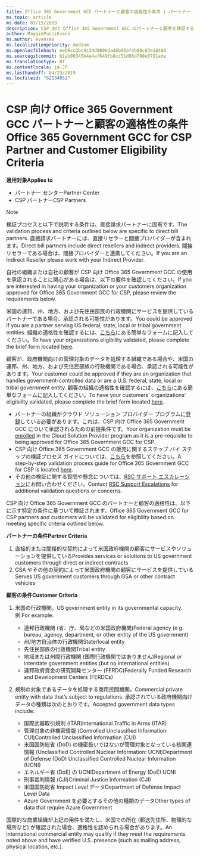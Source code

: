 ```yaml
---
title: Office 365 Government GCC パートナーと顧客の適格性の条件 | パートナー センター
ms.topic: article
ms.date: 03/15/2019
description: CSP 向け Office 365 Government GCC のパートナーと顧客を検証するための手順です。
author: MaggiePucciEvans
ms.author: evansma
ms.localizationpriority: medium
ms.openlocfilehash: eeb6cc3bc4c34d9006da46b86af4b80c83e18406
ms.sourcegitcommit: b1ab80345b4e4af649fb8cc51d96d798e0791ade
ms.translationtype: HT
ms.contentlocale: ja-JP
ms.lasthandoff: 04/23/2019
ms.locfileid: "62134852"
---
```

# <a name="office-365-government-gcc-for-csp-partner-and-customer-eligibility-criteria"></a><span data-ttu-id="fe195-103">CSP 向け Office 365 Government GCC パートナーと顧客の適格性の条件</span><span class="sxs-lookup"><span data-stu-id="fe195-103">Office 365 Government GCC for CSP Partner and Customer Eligibility Criteria</span></span>

<span data-ttu-id="fe195-104">**適用対象**</span><span class="sxs-lookup"><span data-stu-id="fe195-104">**Applies to**</span></span>

-  <span data-ttu-id="fe195-105">パートナー センター</span><span class="sxs-lookup"><span data-stu-id="fe195-105">Partner Center</span></span>
-  <span data-ttu-id="fe195-106">CSP パートナー</span><span class="sxs-lookup"><span data-stu-id="fe195-106">CSP Partners</span></span>

>[!NOTE]
><span data-ttu-id="fe195-107">検証プロセスと以下で説明する条件は、直接請求パートナーに固有です。</span><span class="sxs-lookup"><span data-stu-id="fe195-107">The validation process and criteria outlined below are specific to direct bill partners.</span></span> <span data-ttu-id="fe195-108">直接請求パートナーには、直接リセラーと間接プロバイダーが含まれます。</span><span class="sxs-lookup"><span data-stu-id="fe195-108">Direct bill partners include direct resellers and indirect providers.</span></span>  <span data-ttu-id="fe195-109">間接リセラーである場合は、間接プロバイダーと連携してください。</span><span class="sxs-lookup"><span data-stu-id="fe195-109">If you are an Indirect Reseller please work with your Indirect Provider.</span></span> 

<span data-ttu-id="fe195-110">自社の組織または自社の顧客が CSP 向け Office 365 Government GCC の使用を承認されることに関心がある場合は、以下の要件を確認してください。</span><span class="sxs-lookup"><span data-stu-id="fe195-110">If you are interested in having your organization or your customers organization approved for Office 365 Government GCC for CSP, please review the requirements below.</span></span>

<span data-ttu-id="fe195-111">米国の連邦、州、地方、および先住民部族の行政機関にサービスを提供しているパートナーである場合、承認される可能性があります。</span><span class="sxs-lookup"><span data-stu-id="fe195-111">You could be approved if you are a partner serving US federal, state, local or tribal government entities.</span></span> <span data-ttu-id="fe195-112">組織の適格性を確認するには、[こちら](https://products.office.com/government/eligibility-validation?ReqType=CSPPartner)にある簡単なフォームに記入してください。</span><span class="sxs-lookup"><span data-stu-id="fe195-112">To have your organizations eligibility validated, please complete the brief form located [here](https://products.office.com/government/eligibility-validation?ReqType=CSPPartner).</span></span>

<span data-ttu-id="fe195-113">顧客が、政府機関向けの管理対象のデータを処理する組織である場合や、米国の連邦、州、地方、および先住民部族の行政機関である場合、承認される可能性があります。</span><span class="sxs-lookup"><span data-stu-id="fe195-113">Your customer could be approved if they are an organization that handles government-controlled data or are a U.S. federal, state, local or tribal government entity.</span></span> <span data-ttu-id="fe195-114">顧客の組織の適格性を確認するには、[こちら](https://products.office.com/government/eligibility-validation?ReqType=CSPCustomer)にある簡単なフォームに記入してください。</span><span class="sxs-lookup"><span data-stu-id="fe195-114">To have your customers' organizations’ eligibility validated, please complete the brief form located [here](https://products.office.com/government/eligibility-validation?ReqType=CSPCustomer).</span></span> 

-   <span data-ttu-id="fe195-115">パートナーの組織がクラウド ソリューション プロバイダー プログラムに[登録](https://partnercenter.microsoft.com/partner/cloud-solution-provider)している必要があります。これは、CSP 向け Office 365 Government GCC について承認されるための前提条件です。</span><span class="sxs-lookup"><span data-stu-id="fe195-115">Your organization must be [enrolled](https://partnercenter.microsoft.com/partner/cloud-solution-provider) in the Cloud Solution Provider program as it is a pre-requisite to being approved for Office 365 Government GCC for CSP.</span></span>
-   <span data-ttu-id="fe195-116">CSP 向け Office 365 Government GCC の販売に関するステップ バイ ステップの検証プロセス ガイドについては、[こちら](https://go.microsoft.com/fwlink/?linkid=2007323)を参照してください。</span><span class="sxs-lookup"><span data-stu-id="fe195-116">A step-by-step validation process guide for Office 365 Government GCC for CSP is located [here](https://go.microsoft.com/fwlink/?linkid=2007323).</span></span>
-   <span data-ttu-id="fe195-117">その他の検証に関する質問や懸念については、[RSC サポート エスカレーション](mailto:usgcce@microsoft.com)にお問い合わせください。</span><span class="sxs-lookup"><span data-stu-id="fe195-117">Contact [RSC Support Escalations](mailto:usgcce@microsoft.com) for additional validation questions or concerns.</span></span>

<span data-ttu-id="fe195-118">CSP 向け Office 365 Government GCC のパートナーと顧客の適格性は、以下に示す特定の条件に基づいて検証されます。</span><span class="sxs-lookup"><span data-stu-id="fe195-118">Office 365 Government GCC for CSP partners and customers will be validated for eligibility based on meeting specific criteria outlined below.</span></span>

<span data-ttu-id="fe195-119">**パートナーの条件**</span><span class="sxs-lookup"><span data-stu-id="fe195-119">**Partner Criteria**</span></span>
1.  <span data-ttu-id="fe195-120">直接的または間接的な契約によって米国政府機関の顧客にサービスやソリューションを提供している</span><span class="sxs-lookup"><span data-stu-id="fe195-120">Provides services or solutions to US government customers through direct or indirect contracts</span></span>
2.  <span data-ttu-id="fe195-121">GSA やその他の契約によって米国政府機関の顧客にサービスを提供している</span><span class="sxs-lookup"><span data-stu-id="fe195-121">Serves US government customers through GSA or other contract vehicles</span></span>

<span data-ttu-id="fe195-122">**顧客の条件**</span><span class="sxs-lookup"><span data-stu-id="fe195-122">**Customer Criteria**</span></span>
1.  <span data-ttu-id="fe195-123">米国の行政機関。</span><span class="sxs-lookup"><span data-stu-id="fe195-123">US government entity in its governmental capacity.</span></span> <span data-ttu-id="fe195-124">例:</span><span class="sxs-lookup"><span data-stu-id="fe195-124">For example:</span></span>
 
    -  <span data-ttu-id="fe195-125">連邦行政機関 (省、庁、局などの米国政府機関)</span><span class="sxs-lookup"><span data-stu-id="fe195-125">Federal agency (e.g. bureau, agency, department, or other entity of the US government)</span></span>
    -   <span data-ttu-id="fe195-126">州/地方自治体の行政機関</span><span class="sxs-lookup"><span data-stu-id="fe195-126">State/local entity</span></span> 
    -   <span data-ttu-id="fe195-127">先住民部族の行政機関</span><span class="sxs-lookup"><span data-stu-id="fe195-127">Tribal entity</span></span>
    -   <span data-ttu-id="fe195-128">地域または州間行政機関 (国際行政機関ではありません)</span><span class="sxs-lookup"><span data-stu-id="fe195-128">Regional or interstate government entities (but no international entities)</span></span>
    -   <span data-ttu-id="fe195-129">連邦政府資金の研究開発センター (FERDC)</span><span class="sxs-lookup"><span data-stu-id="fe195-129">Federally Funded Research and Development Centers (FERDCs)</span></span>

2.  <span data-ttu-id="fe195-130">規制の対象であるデータを処理する商用民間機関。</span><span class="sxs-lookup"><span data-stu-id="fe195-130">Commercial private entity with data that’s subject to regulations.</span></span> <span data-ttu-id="fe195-131">承認されている政府機関向けデータの種類は次のとおりです。</span><span class="sxs-lookup"><span data-stu-id="fe195-131">Accepted government data types include:</span></span> 
    -   <span data-ttu-id="fe195-132">国際武器取引規則 (ITAR)</span><span class="sxs-lookup"><span data-stu-id="fe195-132">International Traffic in Arms (ITAR)</span></span>
    -   <span data-ttu-id="fe195-133">管理対象の非機密情報 (Controlled Unclassified Information: CUI)</span><span class="sxs-lookup"><span data-stu-id="fe195-133">Controlled Unclassified Information (CUI)</span></span>
    -   <span data-ttu-id="fe195-134">米国国防総省 (DoD) の機密扱いではないが管理対象となっている核関連情報 (Unclassified Controlled Nuclear Information: UCNI)</span><span class="sxs-lookup"><span data-stu-id="fe195-134">Department of Defense (DoD) Unclassified Controlled Nuclear Information (UCNI)</span></span>
    -   <span data-ttu-id="fe195-135">エネルギー省 (DoE) の UCNI</span><span class="sxs-lookup"><span data-stu-id="fe195-135">Department of Energy (DoE) UCNI</span></span>
    -   <span data-ttu-id="fe195-136">刑事裁判情報 (CJI)</span><span class="sxs-lookup"><span data-stu-id="fe195-136">Criminal Justice Information (CJI)</span></span>
    -   <span data-ttu-id="fe195-137">米国国防総省 Impact Level データ</span><span class="sxs-lookup"><span data-stu-id="fe195-137">Department of Defense Impact Level Data</span></span>
    -   <span data-ttu-id="fe195-138">Azure Government を必要とするその他の種類のデータ</span><span class="sxs-lookup"><span data-stu-id="fe195-138">Other types of data that require Azure Government</span></span>

<span data-ttu-id="fe195-139">国際的な商業組織が上記の用件を満たし、米国での所在 (郵送先住所、物理的な場所など) が確認された場合、適格性を認められる場合があります。</span><span class="sxs-lookup"><span data-stu-id="fe195-139">An international commercial entity may qualify if they meet the requirements noted above and have verified U.S. presence (such as mailing address, physical location, etc.).</span></span>

